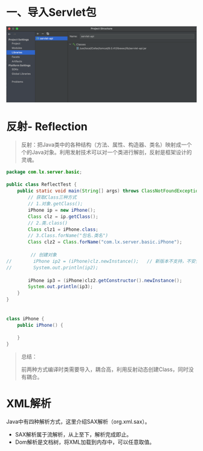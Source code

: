 













# 一、导入Servlet包

![](media_Servlet/001.png)





# 反射- Reflection

> 反射：把Java类中的各种结构（方法、属性、构造器、类名）映射成一个个的Java对象。利用发射技术可以对一个类进行解剖，反射是框架设计的灵魂。



```java
package com.lx.server.basic;

public class ReflectTest {
    public static void main(String[] args) throws ClassNotFoundException, IllegalAccessException, InstantiationException, NoSuchMethodException, InvocationTargetException {
        // 获取Class三种方式
        // 1.对象.getClass();
        iPhone ip = new iPhone();
        Class clz = ip.getClass();
        // 2.类.class()
        Class clz1 = iPhone.class;
        // 3.Class.forName("包名.类名")
        Class clz2 = Class.forName("com.lx.server.basic.iPhone");
        
         // 创建对象
//        iPhone ip2 = (iPhone)clz.newInstance();   // 新版本不支持，不安全。
//        System.out.println(ip2);

        iPhone ip3 = (iPhone)clz2.getConstructor().newInstance();
        System.out.println(ip3);
    }
}


class iPhone {
    public iPhone() {

    }
}
```



> 总结：
>
> 前两种方式编译时类需要导入，耦合高，利用反射动态创建Class，同时没有耦合。



# XML解析

Java中有四种解析方式，这里介绍SAX解析（org.xml.sax）。

* SAX解析属于流解析，从上至下，解析完成即止。
* Dom解析是文档树，将XML加载到内存中，可以任意取值。

















